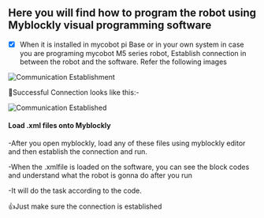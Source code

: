 ## **Here you will find how to program the robot using Myblockly visual programming software**

- [x] When it is installed in mycobot pi Base or in your own system in case you are programing mycobot M5 series robot, Establish connection in between the robot and the software. Refer the following images

![Communication Establishment]()

:tada:Successful Connection looks like this:-

![Communication Established]()

#### **Load .xml files onto Myblockly**

-After you open myblockly, load any of these files using myblockly editor and then establish the connection and run.

-When the .xmlfile is loaded on the software, you can see the block codes and understand what the robot is gonna do after you run

-It will do the task according to the code.

:+1:Just make sure the connection is established
